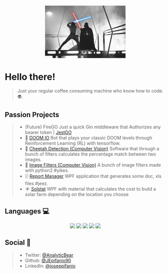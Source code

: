<p align="center">
  <img src="https://raw.githubusercontent.com/JEpifanio90/JEpifanio90/master/assets/vader.jpg" alt="Darth Vader VS Luke" width="50%" height="50%">
</p>

# Hello there!
> Just your regular coffee consuming machine who know how to code. 👽.  


## Passion Projects
> * (Future) FireGO Just a quick Gin middleware that Authorizes any bearer token | [JestGO](https://jester-69448.web.app/home/hot)
> *  👹 [DOOM IO](https://github.com/JEpifanio90/DOOM-IO)
> Bot that plays your classic DOOM levels through Reinforcement Learning (RL) with tensorflow.  
> * 🐆 [Cheetah Detection (Computer Vision)](https://github.com/JEpifanio90/CheetahDetection)
> Software that through a bunch of filters calculates the percentage match between two images.  
> * 📸 [Image Filters (Computer Vision)](https://github.com/JEpifanio90/LabVision-Python)
> A bunch of image filters made with python2 #yikes.  
> * 🗄 [Report Manager](https://github.com/JEpifanio90/reportManager)
> WPF application that generates some doc, xls files #jeez.  
> * ☀️ [Solstat](https://github.com/JEpifanio90/SolstatProjectUI)
> WPF with material that calculates the cost to build a solar farm depending on the location you choose

## Languages 💻
<p align="center">
  <img src="https://raw.githubusercontent.com/ashleymcnamara/gophers/master/GOPHER_DAD.png" height="100">
  <img src="https://cdn.jsdelivr.net/npm/programming-languages-logos/src/python/python.png" height="100">
  <img src="https://cdn.jsdelivr.net/npm/programming-languages-logos/src/typescript/typescript.png" height="100">
  <img src="https://cdn.jsdelivr.net/npm/programming-languages-logos/src/java/java.png" height="100">
  <img src="https://cdn.jsdelivr.net/npm/programming-languages-logos/src/swift/swift.png" height="100">
</p>


## Social 🍻
> * Twitter: [@AnalyticBear](https://twitter.com/AnalyticBear)
> * Github: [@JEpifanio90](https://github.com/JEpifanio90)
> * LinkedIn: [@joseepifanio](https://linkedin.com/in/joseepifanio)
